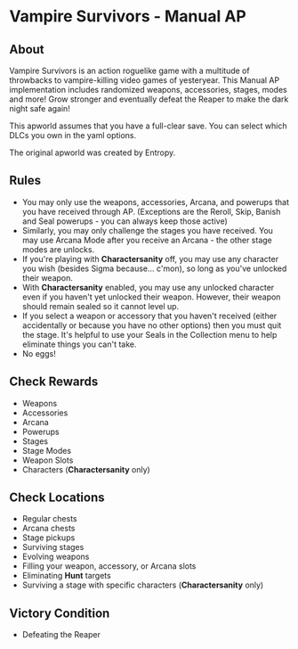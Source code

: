 # Vampire Survivors - Manual AP

## About
Vampire Survivors is an action roguelike game with a multitude of throwbacks to vampire-killing video games of yesteryear. This Manual AP implementation includes randomized weapons, accessories, stages, modes and more! Grow stronger and eventually defeat the Reaper to make the dark night safe again!

This apworld assumes that you have a full-clear save. You can select which DLCs you own in the yaml options.

The original apworld was created by Entropy.

## Rules

* You may only use the weapons, accessories, Arcana, and powerups that you have received through AP. (Exceptions are the Reroll, Skip, Banish and Seal powerups - you can always keep those active)
* Similarly, you may only challenge the stages you have received. You may use Arcana Mode after you receive an Arcana - the other stage modes are unlocks.
* If you're playing with **Charactersanity** off, you may use any character you wish (besides Sigma because... c'mon), so long as you've unlocked their weapon.
* With **Charactersanity** enabled, you may use any unlocked character even if you haven't yet unlocked their weapon. However, their weapon should remain sealed so it cannot level up.
* If you select a weapon or accessory that you haven't received (either accidentally or because you have no other options) then you must quit the stage. It's helpful to use your Seals in the Collection menu to help eliminate things you can't take.
* No eggs!

## Check Rewards

* Weapons
* Accessories
* Arcana
* Powerups
* Stages
* Stage Modes
* Weapon Slots
* Characters (**Charactersanity** only)

## Check Locations

* Regular chests
* Arcana chests
* Stage pickups
* Surviving stages
* Evolving weapons
* Filling your weapon, accessory, or Arcana slots
* Eliminating **Hunt** targets
* Surviving a stage with specific characters (**Charactersanity** only)

## Victory Condition

* Defeating the Reaper